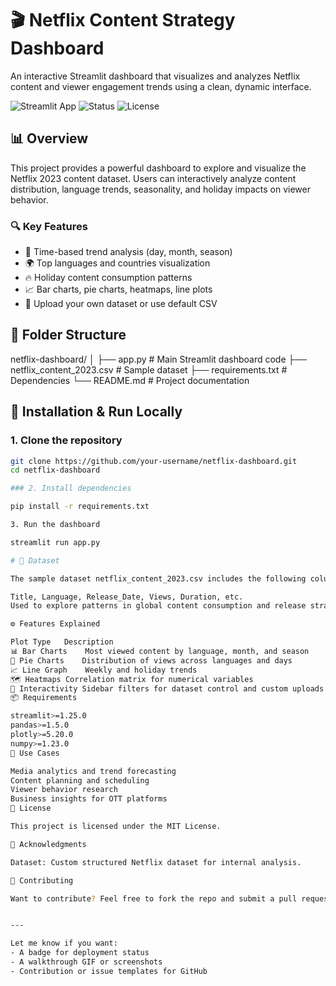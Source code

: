 # 🎬 Netflix Content Strategy Dashboard

An interactive Streamlit dashboard that visualizes and analyzes Netflix content and viewer engagement trends using a clean, dynamic interface.

![Streamlit App](https://img.shields.io/badge/Built%20with-Streamlit-orange)
![Status](https://img.shields.io/badge/status-active-success)
![License](https://img.shields.io/badge/license-MIT-blue.svg)

## 📊 Overview

This project provides a powerful dashboard to explore and visualize the Netflix 2023 content dataset. Users can interactively analyze content distribution, language trends, seasonality, and holiday impacts on viewer behavior.

### 🔍 Key Features

- 📅 Time-based trend analysis (day, month, season)
- 🌍 Top languages and countries visualization
- 🔥 Holiday content consumption patterns
- 📈 Bar charts, pie charts, heatmaps, line plots
- 📁 Upload your own dataset or use default CSV

## 📁 Folder Structure

netflix-dashboard/
│
├── app.py # Main Streamlit dashboard code
├── netflix_content_2023.csv # Sample dataset
├── requirements.txt # Dependencies
└── README.md # Project documentation

## 🚀 Installation & Run Locally

### 1. Clone the repository
```bash
git clone https://github.com/your-username/netflix-dashboard.git
cd netflix-dashboard

### 2. Install dependencies

pip install -r requirements.txt

3. Run the dashboard

streamlit run app.py

# 📂 Dataset

The sample dataset netflix_content_2023.csv includes the following columns:

Title, Language, Release_Date, Views, Duration, etc.
Used to explore patterns in global content consumption and release strategies.

⚙️ Features Explained

Plot Type	Description
📊 Bar Charts	Most viewed content by language, month, and season
🍕 Pie Charts	Distribution of views across languages and days
📈 Line Graph	Weekly and holiday trends
🗺️ Heatmaps	Correlation matrix for numerical variables
🧩 Interactivity	Sidebar filters for dataset control and custom uploads
📦 Requirements

streamlit>=1.25.0
pandas>=1.5.0
plotly>=5.20.0
numpy>=1.23.0
🧠 Use Cases

Media analytics and trend forecasting
Content planning and scheduling
Viewer behavior research
Business insights for OTT platforms
📝 License

This project is licensed under the MIT License.

🙌 Acknowledgments

Dataset: Custom structured Netflix dataset for internal analysis.

🤝 Contributing

Want to contribute? Feel free to fork the repo and submit a pull request!


---

Let me know if you want:
- A badge for deployment status
- A walkthrough GIF or screenshots
- Contribution or issue templates for GitHub
